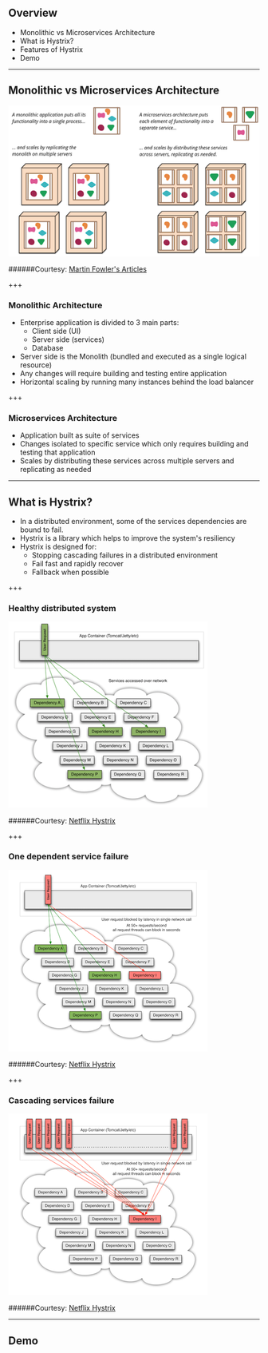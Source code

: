 ## Overview

* Monolithic vs Microservices Architecture
* What is Hystrix?
* Features of Hystrix
* Demo

---

## Monolithic vs Microservices Architecture

![Monolith vs Microservices architecture](/images/monolith_vs_microservices.png)

######Courtesy: [Martin Fowler's Articles](https://martinfowler.com/articles/microservices.html)

+++

### Monolithic Architecture

* Enterprise application is divided to 3 main parts:
    * Client side (UI)
    * Server side (services)
    * Database 
* Server side is the Monolith (bundled and executed as a single logical resource)
* Any changes will require building and testing entire application
* Horizontal scaling by running many instances behind the load balancer

+++

### Microservices Architecture

* Application built as suite of services
* Changes isolated to specific service which only requires building and testing that application
* Scales by distributing these services across multiple servers and replicating as needed

---

## What is Hystrix?

* In a distributed environment, some of the services dependencies are bound to fail.
* Hystrix is a library which helps to improve the system's resiliency
* Hystrix is designed for:
    * Stopping cascading failures in a distributed environment
    * Fail fast and rapidly recover
    * Fallback when possible

+++

### Healthy distributed system

![Healthy distributed system](/images/healthy_distributed_systems.png) 

######Courtesy: [Netflix Hystrix](https://github.com/Netflix/Hystrix/wiki)

+++

### One dependent service failure

![One dependenct service failure](/images/one_dependency_service_failure.png) 

######Courtesy: [Netflix Hystrix](https://github.com/Netflix/Hystrix/wiki)

+++

### Cascading services failure

![Cascading services failure](/images/cascading_services_failure.png)

######Courtesy: [Netflix Hystrix](https://github.com/Netflix/Hystrix/wiki)

---

## Demo